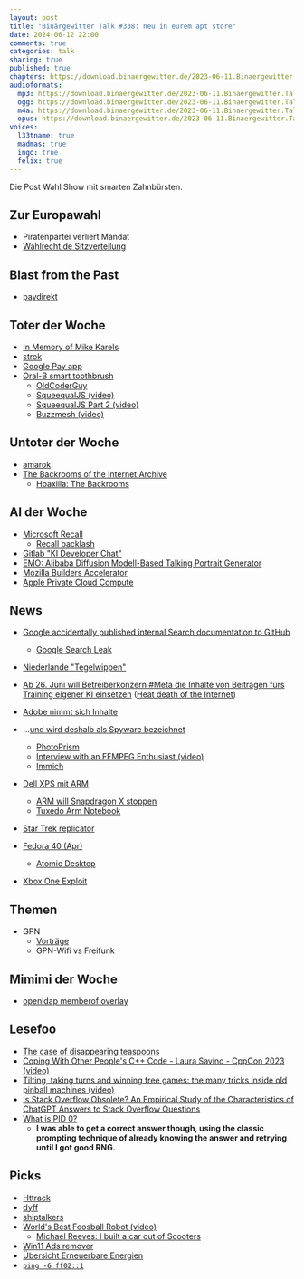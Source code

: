 ```yaml
---
layout: post
title: "Binärgewitter Talk #338: neu in eurem apt store"
date: 2024-06-12 22:00
comments: true
categories: talk
sharing: true
published: true
chapters: https://download.binaergewitter.de/2023-06-11.Binaergewitter.Talk.338.chapters.txt
audioformats:
  mp3: https://download.binaergewitter.de/2023-06-11.Binaergewitter.Talk.338.mp3
  ogg: https://download.binaergewitter.de/2023-06-11.Binaergewitter.Talk.338.ogg
  m4a: https://download.binaergewitter.de/2023-06-11.Binaergewitter.Talk.338.m4a
  opus: https://download.binaergewitter.de/2023-06-11.Binaergewitter.Talk.338.opus
voices:
  l33tname: true
  madmas: true
  ingo: true
  felix: true
---
```

Die Post Wahl Show mit smarten Zahnbürsten.


## Zur Europawahl
- Piratenpartei verliert Mandat
- [Wahlrecht.de Sitzverteilung](https://www.wahlrecht.de/news/2024/europawahl-2024.html#sitzverteilung )

## Blast from the Past
- [paydirekt](https://www.linux-magazin.de/news/paydirekt-vor-dem-aus/ )

## Toter der Woche
- [In Memory of Mike Karels]( https://freebsdfoundation.org/mike_karels/?hss_channel=tw-50052513 )
- [strok]( https://github.com/jameslittle230/stork/discussions/360 )
- [Google Pay app]( https://arstechnica.com/gadgets/2024/06/google-shuts-down-the-google-pay-app/ )
- [Oral-B smart toothbrush]( https://arstechnica.com/gadgets/2024/06/oral-b-bricks-ability-to-set-up-alexa-on-230-smart-toothbrush/ )
    - [OldCoderGuy]( https://www.youtube.com/@oldcoderguy )
    - [SqueequalJS (video)]( https://www.youtube.com/watch?v=qTf88P8HTxI )
    - [SqueequalJS Part 2 (video)]( https://www.youtube.com/watch?v=FHFZyU4IYQA& )
    - [Buzzmesh (video)]( https://www.youtube.com/watch?v=GaEb-kXrspU )


## Untoter der Woche
- [amarok]( https://linuxnews.de/rediscover-your-music-amarok-3-0-veroeffentlicht/ )
- [The Backrooms of the Internet Archive]( https://blog.archive.org/2024/06/01/the-backrooms-of-the-internet-archive/ )
  - [Hoaxilla: The Backrooms]( https://hoaxilla.com/hoaxilla-292-backrooms/ )

## AI der Woche

- [Microsoft Recall]( https://www.heise.de/news/Microsoft-Recall-Neue-Suchfunktion-und-mehr-KI-Anwendungen-fuer-Copilot-PCs-9724721.html )
  - [Recall backlash]( https://blogs.windows.com/windowsexperience/2024/06/07/update-on-the-recall-preview-feature-for-copilot-pcs/ )
- [Gitlab "KI Developer Chat"]( https://www.heise.de/news/Duo-GitLab-gibt-KI-Developer-Chat-offiziell-fuer-Pro-Nutzer-frei-9690844.html )
- [EMO: Alibaba Diffusion Modell-Based Talking Portrait Generator]( https://hackaday.com/2024/06/10/emo-alibabas-diffusion-model-based-talking-portrait-generator/ )
- [Mozilla Builders Accelerator]( https://blog.mozilla.org/en/mozilla/mozilla-builders-accelerator/ )
- [Apple Private Cloud Compute]( https://security.apple.com/blog/private-cloud-compute/ )


## News
- [Google accidentally published internal Search documentation to GitHub]( https://arstechnica.com/gadgets/2024/06/google-accidentally-published-internal-search-documentation-to-github/ )
  - [Google Search Leak]( https://sheknowsseo.co/google-search-algorithm-leak/ )
- [Niederlande "Tegelwippen"]( https://orf.at/stories/3353827/ )
- [Ab 26. Juni will Betreiberkonzern #Meta die Inhalte von Beiträgen fürs Training eigener KI einsetzen]( https://verbraucherzentrale.social/@verbraucherzentrale_nrw/112496784221099683 ) ([Heat death of the Internet]( https://www.takahe.org.nz/heat-death-of-the-internet/ ))
- [Adobe nimmt sich Inhalte]( https://9to5mac.com/2024/06/06/change-to-adobe-terms-amp-conditions/ )
- ...[und wird deshalb als Spyware bezeichnet]( https://www.golem.de/news/photoshop-und-premiere-pro-adobe-creative-cloud-wird-nun-als-spyware-bezeichnet-2406-185840.html )
  * [PhotoPrism]( https://www.photoprism.app/ )
  * [Interview with an FFMPEG Enthusiast (video)]( https://www.youtube.com/watch?v=9kaIXkImCAM )
  * [Immich](https://github.com/immich-app/immich )

- [Dell XPS mit ARM]( https://www.windowscentral.com/hardware/laptops/dell-xps-13-snapdragon-x-announced )
  * [ARM will Snapdragon X stoppen ]( https://www.heise.de/news/ARM-will-Verkauf-aller-neuen-PCs-mit-Windows-on-ARM-stoppen-9758354.html )
  * [Tuxedo Arm Notebook](https://linuxnews.de/tuxedo-arbeitet-an-arm-notebook/ )

- [Star Trek replicator]( https://www.heise.de/news/Photonik-MIT-Forscher-entwickeln-kompakten-3D-Drucker-ohne-bewegliche-Teile-9754129.html )
- [Fedora 40 (Apr)]( https://fedoramagazine.org/announcing-fedora-linux-40/ )
  * [Atomic Desktop]( https://fedoraproject.org/atomic-desktops/sway/ )
- [Xbox One Exploit]( https://tarnkappe.info/artikel/jailbreaks/xbox-one-mit-wahrscheinlich-erstem-kernel-exploit-ueberhaupt-297200.html )

## Themen

- GPN
  - [Vorträge]( https://media.ccc.de/c/gpn22 )
  - GPN-Wifi vs Freifunk

## Mimimi der Woche
- [openldap memberof overlay](https://www.kania-online.de/overlay-memberof-hat-den-status-deprecated-in-openldap-2-6/ )

## Lesefoo
- [The case of disappearing teaspoons]( https://www.ncbi.nlm.nih.gov/pmc/articles/PMC1322240/ )
- [Coping With Other People's C++ Code - Laura Savino - CppCon 2023 (video)]( https://www.youtube.com/watch?v=qyz6sOVON68 )
- [Tilting, taking turns and winning free games: the many tricks inside old pinball machines (video)]( https://www.youtube.com/watch?v=XeDCCNFAULk )
- [Is Stack Overflow Obsolete? An Empirical Study of the
Characteristics of ChatGPT Answers to Stack Overflow Questions]( https://dl.acm.org/doi/pdf/10.1145/3613904.3642596 )
- [What is PID 0?]( https://blog.dave.tf/post/linux-pid0/ )
  * **I was able to get a correct answer though, using the classic prompting technique of already knowing the answer and retrying until I got good RNG.**

## Picks
- [Httrack]( https://www.httrack.com/ )
- [dyff]( https://github.com/homeport/dyff )
- [shiptalkers]( https://shiptalkers.dev/ )
- [World's Best Foosball Robot (video)]( https://www.youtube.com/watch?v=xrwXZXGiP1w )
  - [Michael Reeves: I built a car out of Scooters]( https://www.youtube.com/@MichaelReeves )
- [Win11 Ads remover]( https://github.com/xM4ddy/OFGB )
- [Übersicht Erneuerbare Energien]( https://www.ndr.de/nachrichten/ndrdata/Wie-laeuft-der-Ausbau-von-Solar-Windkraft-Batteriespeicher-Erneuerbare-Energien-in-Deutschland,erneuerbare104.html )
- [`ping -6 ff02::1`]( https://astrid.tech/2024/05/28/0/ping-ff02-1/ )


